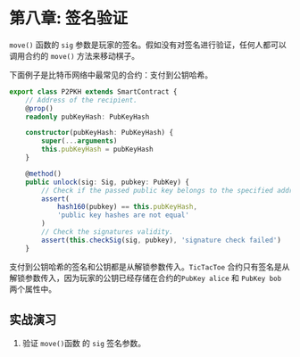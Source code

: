 # 第八章: 签名验证

`move()` 函数的 `sig` 参数是玩家的签名。假如没有对签名进行验证，任何人都可以调用合约的 `move()` 方法来移动棋子。

下面例子是比特币网络中最常见的合约：支付到公钥哈希。

```ts
export class P2PKH extends SmartContract {
    // Address of the recipient.
    @prop()
    readonly pubKeyHash: PubKeyHash

    constructor(pubKeyHash: PubKeyHash) {
        super(...arguments)
        this.pubKeyHash = pubKeyHash
    }

    @method()
    public unlock(sig: Sig, pubkey: PubKey) {
        // Check if the passed public key belongs to the specified address.
        assert(
            hash160(pubkey) == this.pubKeyHash,
            'public key hashes are not equal'
        )
        // Check the signatures validity.
        assert(this.checkSig(sig, pubkey), 'signature check failed')
    }

```

支付到公钥哈希的签名和公钥都是从解锁参数传入。`TicTacToe` 合约只有签名是从解锁参数传入，因为玩家的公钥已经存储在合约的`PubKey alice` 和 `PubKey bob` 两个属性中。


## 实战演习

1. 验证 `move()`函数 的 `sig` 签名参数。